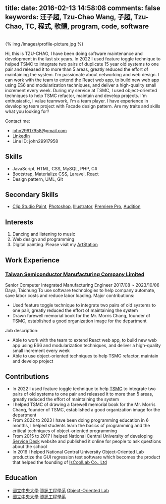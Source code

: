 title: 
date: 2016-02-13 14:58:08
comments: false
keywords: 汪子超, Tzu-Chao Wang, 子超, Tzu-Chao, TC, 程式, 軟體, program, code, software
---

<br/>

<style>
  #profile-photo a {
    width: auto;
  }
  
  #profile-photo img {
    width: 100%;
    height: auto;
  }

  @media only screen and (min-width: 576px) {
    #profile-photo img {
      width: 300px;
      height: 300px;
    }
  }
</style>

<span class="img-left" id="profile-photo">
{% img /images/profile-picture.jpg %}
</span>

Hi, this is TZU-CHAO, I have been doing software maintenance and development in the last six years. In 2022 I used feature toggle technique to helped TSMC to integrate two pairs of duplicate 15 year old systems to one pair and released it to more than 5 areas, greatly reduced the effort of maintaining the system. I'm passionate about networking and web design. I can work with the team to extend the React web app, to build new web app using ES6 and modularization techniques, and deliver a high-quality small increment every week. During my service at TSMC, I used object-oriented techniques to help TSMC refactor, maintain and develop projects. I'm enthusiastic, I value teamwork, I'm a team player. I have experience in developing team project with Facade design pattern. Are my traits and skills what you looking for?

Contact me:
- john29917958@gmail.com
- [LinkedIn](https://www.linkedin.com/in/tzu-chao-wang/)
- Line ID: john29917958

## Skills
- JavaScript, HTML, CSS, MySQL, PHP, C#
- Bootstrap, Materialize CSS, Laravel, React
- Design pattern, UML, Git

## Secondary Skills
- [Clip Studio Paint](https://www.clipstudio.net/en/), [Photoshop](https://www.adobe.com/products/photoshop.html), [Illustrator](https://www.adobe.com/products/illustrator.html), [Premiere Pro](https://www.adobe.com/products/premiere.html), [Audition](https://www.adobe.com/products/audition.html)

## Interests
1. Dancing and listening to music
2. Web design and programming
3. Digital painting. Please visit my [ArtStation](https://www.artstation.com/tzuchaowang)

## Work Experience

### [Taiwan Semiconductor Manufacturing Company Limited](https://www.tsmc.com/)
Senior Computer Integrated Manufacturing Engineer
2017/08 ~ 2023/10/06
Daya, Taichung
To use software technologies to help company automate, save labor costs and reduce labor loading.
Major contributions:
- Used feature toggle technique to integrate two pairs of old systems to one pair, greatly reduced the effort of maintaining the system
- Drawn farewell memorial book for the Mr. Morris Chang, founder of TSMC, established a good organization image for the department

Job description:
- Able to work with the team to extend React web app, to build new web app using ES6 and modularization techniques, and deliver a high-quality small increment every week
- Able to use object-oriented techniques to help TSMC refactor, maintain and develop project

## Contributions
- In 2022 I used feature toggle technique to help [TSMC](https://www.tsmc.com/) to integrate two pairs of old systems to one pair and released it to more than 5 areas, greatly reduced the effort of maintaining the system
- I helped TSMC of drawing a farewell memorial book for the Mr. Morris Chang, founder of TSMC, established a good organization image for the department
- From 2022 to 2023 I have been doing programming education in 6 months, I helped students learn the basics of programming and the critical techniques of object-oriented programming
- From 2015 to 2017 I helped National Central University of developing [Service Desk](https://sd.cc.ncu.edu.tw/) website and published it online for people to ask questions about the school
- In 2016 I helped National Central University Object-Oriented Lab productize the GUI regression test software which becomes the product that helped the founding of [IsCoolLab Co., Ltd](https://iscoollab.com/)

## Education
- [國立中央大學](http://www.ncu.edu.tw/) [資訊工程學系](http://www.csie.ncu.edu.tw/) [Object-Oriented Lab](http://oolab.csie.ncu.edu.tw/wiki/index.php/OO_Lab)
- [國立中央大學](http://www.ncu.edu.tw/) [資訊工程學系](http://www.csie.ncu.edu.tw/)
